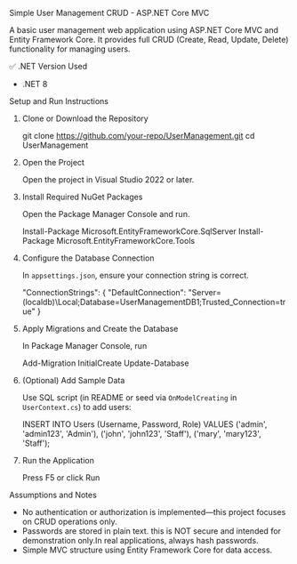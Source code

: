 
Simple User Management CRUD - ASP.NET Core MVC

A basic user management web application using ASP.NET Core MVC and Entity Framework Core. It provides full CRUD (Create, Read, Update, Delete) functionality for managing users.



✅ .NET Version Used

*  .NET 8 



Setup and Run Instructions

1. Clone or Download the Repository

   
   git clone https://github.com/your-repo/UserManagement.git
   cd UserManagement
   

2. Open the Project

   Open the project in Visual Studio 2022 or later.

3. Install Required NuGet Packages

   Open the Package Manager Console and run.


   Install-Package Microsoft.EntityFrameworkCore.SqlServer
   Install-Package Microsoft.EntityFrameworkCore.Tools


4. Configure the Database Connection

   In `appsettings.json`, ensure your connection string is correct.


   "ConnectionStrings": {
     "DefaultConnection": "Server=(localdb)\\Local;Database=UserManagementDB1;Trusted_Connection=true"
   }


5. Apply Migrations and Create the Database

   In Package Manager Console, run

   Add-Migration InitialCreate
   Update-Database


6. (Optional) Add Sample Data

   Use SQL script (in README or seed via `OnModelCreating` in `UserContext.cs`) to add users:


   INSERT INTO Users (Username, Password, Role) VALUES 
   ('admin', 'admin123', 'Admin'),
   ('john', 'john123', 'Staff'),
   ('mary', 'mary123', 'Staff');


7. Run the Application

   Press F5 or click Run



Assumptions and Notes

* No authentication or authorization is implemented—this project focuses on CRUD operations only.
* Passwords are stored in plain text. this is NOT secure and intended for demonstration only.In real applications, always hash passwords.
* Simple MVC structure using Entity Framework Core for data access.


